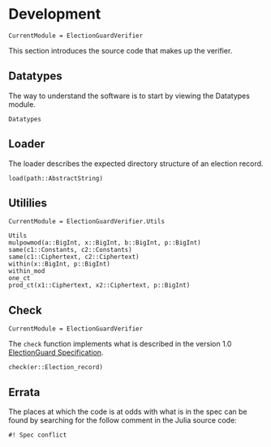 # Development

```@meta
CurrentModule = ElectionGuardVerifier
```

This section introduces the source code that makes up the verifier.

## Datatypes

The way to understand the software is to start by viewing the
Datatypes module.

```@docs
Datatypes
```

## Loader

The loader describes the expected directory structure of an election
record.

```@docs
load(path::AbstractString)
```

## Utililies

```@meta
CurrentModule = ElectionGuardVerifier.Utils
```

```@docs
Utils
mulpowmod(a::BigInt, x::BigInt, b::BigInt, p::BigInt)
same(c1::Constants, c2::Constants)
same(c1::Ciphertext, c2::Ciphertext)
within(x::BigInt, p::BigInt)
within_mod
one_ct
prod_ct(x1::Ciphertext, x2::Ciphertext, p::BigInt)
```

## Check

```@meta
CurrentModule = ElectionGuardVerifier
```

The `check` function implements what is described in the version 1.0
[ElectionGuard Specification](https://www.electionguard.vote/spec/).

```@docs
check(er::Election_record)
```

## Errata

The places at which the code is at odds with what is in the spec can
be found by searching for the follow comment in the Julia source code:

```
#! Spec conflict
```
